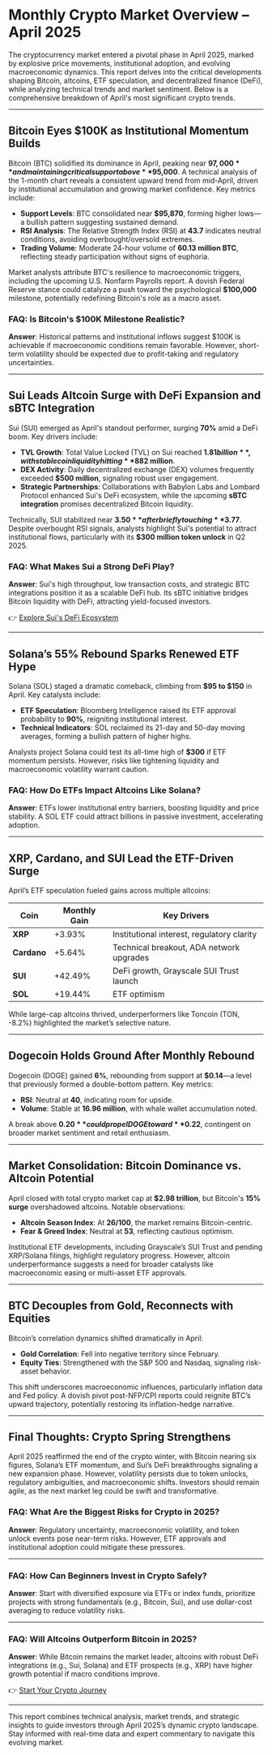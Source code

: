 # Monthly Crypto Market Overview – April 2025

The cryptocurrency market entered a pivotal phase in April 2025, marked by explosive price movements, institutional adoption, and evolving macroeconomic dynamics. This report delves into the critical developments shaping Bitcoin, altcoins, ETF speculation, and decentralized finance (DeFi), while analyzing technical trends and market sentiment. Below is a comprehensive breakdown of April's most significant crypto trends.

---

## Bitcoin Eyes $100K as Institutional Momentum Builds

Bitcoin (BTC) solidified its dominance in April, peaking near **$97,000** and maintaining critical support above **$95,000**. A technical analysis of the 1-month chart reveals a consistent upward trend from mid-April, driven by institutional accumulation and growing market confidence. Key metrics include:

- **Support Levels**: BTC consolidated near **$95,870**, forming higher lows—a bullish pattern suggesting sustained demand.
- **RSI Analysis**: The Relative Strength Index (RSI) at **43.7** indicates neutral conditions, avoiding overbought/oversold extremes.
- **Trading Volume**: Moderate 24-hour volume of **60.13 million BTC**, reflecting steady participation without signs of euphoria.

Market analysts attribute BTC's resilience to macroeconomic triggers, including the upcoming U.S. Nonfarm Payrolls report. A dovish Federal Reserve stance could catalyze a push toward the psychological **$100,000** milestone, potentially redefining Bitcoin's role as a macro asset.

### FAQ: Is Bitcoin's $100K Milestone Realistic?

**Answer**: Historical patterns and institutional inflows suggest $100K is achievable if macroeconomic conditions remain favorable. However, short-term volatility should be expected due to profit-taking and regulatory uncertainties.

---

## Sui Leads Altcoin Surge with DeFi Expansion and sBTC Integration

Sui (SUI) emerged as April's standout performer, surging **70%** amid a DeFi boom. Key drivers include:

- **TVL Growth**: Total Value Locked (TVL) on Sui reached **$1.81 billion**, with stablecoin liquidity hitting **$882 million**.
- **DEX Activity**: Daily decentralized exchange (DEX) volumes frequently exceeded **$500 million**, signaling robust user engagement.
- **Strategic Partnerships**: Collaborations with Babylon Labs and Lombard Protocol enhanced Sui's DeFi ecosystem, while the upcoming **sBTC integration** promises decentralized Bitcoin liquidity.

Technically, SUI stabilized near **$3.50** after briefly touching **$3.77**. Despite overbought RSI signals, analysts highlight Sui's potential to attract institutional flows, particularly with its **$300 million token unlock** in Q2 2025.

### FAQ: What Makes Sui a Strong DeFi Play?

**Answer**: Sui's high throughput, low transaction costs, and strategic BTC integrations position it as a scalable DeFi hub. Its sBTC initiative bridges Bitcoin liquidity with DeFi, attracting yield-focused investors.

👉 [Explore Sui's DeFi Ecosystem](https://bit.ly/okx-bonus)

---

## Solana’s 55% Rebound Sparks Renewed ETF Hype

Solana (SOL) staged a dramatic comeback, climbing from **$95 to $150** in April. Key catalysts include:

- **ETF Speculation**: Bloomberg Intelligence raised its ETF approval probability to **90%**, reigniting institutional interest.
- **Technical Indicators**: SOL reclaimed its 21-day and 50-day moving averages, forming a bullish pattern of higher highs.

Analysts project Solana could test its all-time high of **$300** if ETF momentum persists. However, risks like tightening liquidity and macroeconomic volatility warrant caution.

### FAQ: How Do ETFs Impact Altcoins Like Solana?

**Answer**: ETFs lower institutional entry barriers, boosting liquidity and price stability. A SOL ETF could attract billions in passive investment, accelerating adoption.

---

## XRP, Cardano, and SUI Lead the ETF-Driven Surge

April’s ETF speculation fueled gains across multiple altcoins:

| Coin       | Monthly Gain | Key Drivers                          |
|------------|--------------|--------------------------------------|
| **XRP**    | +3.93%       | Institutional interest, regulatory clarity |
| **Cardano**| +5.64%       | Technical breakout, ADA network upgrades |
| **SUI**    | +42.49%      | DeFi growth, Grayscale SUI Trust launch |
| **SOL**    | +19.44%      | ETF optimism                          |

While large-cap altcoins thrived, underperformers like Toncoin (TON, -8.2%) highlighted the market’s selective nature.

---

## Dogecoin Holds Ground After Monthly Rebound

Dogecoin (DOGE) gained **6%**, rebounding from support at **$0.14**—a level that previously formed a double-bottom pattern. Key metrics:

- **RSI**: Neutral at **40**, indicating room for upside.
- **Volume**: Stable at **16.96 million**, with whale wallet accumulation noted.

A break above **$0.20** could propel DOGE toward **$0.22**, contingent on broader market sentiment and retail enthusiasm.

---

## Market Consolidation: Bitcoin Dominance vs. Altcoin Potential

April closed with total crypto market cap at **$2.98 trillion**, but Bitcoin's **15% surge** overshadowed altcoins. Notable observations:

- **Altcoin Season Index**: At **26/100**, the market remains Bitcoin-centric.
- **Fear & Greed Index**: Neutral at **53**, reflecting cautious optimism.

Institutional ETF developments, including Grayscale’s SUI Trust and pending XRP/Solana filings, highlight regulatory progress. However, altcoin underperformance suggests a need for broader catalysts like macroeconomic easing or multi-asset ETF approvals.

---

## BTC Decouples from Gold, Reconnects with Equities

Bitcoin’s correlation dynamics shifted dramatically in April:

- **Gold Correlation**: Fell into negative territory since February.
- **Equity Ties**: Strengthened with the S&P 500 and Nasdaq, signaling risk-asset behavior.

This shift underscores macroeconomic influences, particularly inflation data and Fed policy. A dovish pivot post-NFP/CPI reports could reignite BTC’s upward trajectory, potentially restoring its inflation-hedge narrative.

---

## Final Thoughts: Crypto Spring Strengthens

April 2025 reaffirmed the end of the crypto winter, with Bitcoin nearing six figures, Solana’s ETF momentum, and Sui’s DeFi breakthroughs signaling a new expansion phase. However, volatility persists due to token unlocks, regulatory ambiguities, and macroeconomic shifts. Investors should remain agile, as the next market leg could be swift and transformative.

### FAQ: What Are the Biggest Risks for Crypto in 2025?

**Answer**: Regulatory uncertainty, macroeconomic volatility, and token unlock events pose near-term risks. However, ETF approvals and institutional adoption could mitigate these pressures.

---

### FAQ: How Can Beginners Invest in Crypto Safely?

**Answer**: Start with diversified exposure via ETFs or index funds, prioritize projects with strong fundamentals (e.g., Bitcoin, Sui), and use dollar-cost averaging to reduce volatility risks.

---

### FAQ: Will Altcoins Outperform Bitcoin in 2025?

**Answer**: While Bitcoin remains the market leader, altcoins with robust DeFi integrations (e.g., Sui, Solana) and ETF prospects (e.g., XRP) have higher growth potential if macro conditions improve.

👉 [Start Your Crypto Journey](https://bit.ly/okx-bonus)

---

This report combines technical analysis, market trends, and strategic insights to guide investors through April 2025’s dynamic crypto landscape. Stay informed with real-time data and expert commentary to navigate this evolving market.